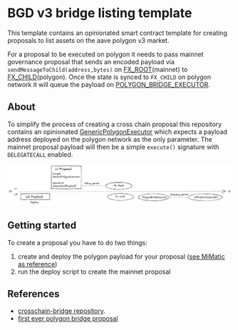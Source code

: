 # BGD v3 bridge listing template

This template contains an opinionated smart contract template for creating proposals to list assets on the aave polygon v3 market.

For a proposal to be executed on polygon it needs to pass mainnet governance proposal that sends an encoded payload via `sendMessageToChild(address,bytes)` on [FX_ROOT](https://etherscan.io/address/0xfe5e5D361b2ad62c541bAb87C45a0B9B018389a2#code)(mainnet) to [FX_CHILD](https://polygonscan.com/address/0x8397259c983751DAf40400790063935a11afa28a#code)(polygon). Once the state is synced to `FX_CHILD` on polygon network it will queue the payload on [POLYGON_BRIDGE_EXECUTOR](https://polygonscan.com/address/0xdc9A35B16DB4e126cFeDC41322b3a36454B1F772#code).

## About

To simplify the process of creating a cross chain proposal this repository contains an opinionated [GenericPolygonExecutor](/src/contracts/polygon/GenericPolygonExecutor.sol) which expects a payload address deployed on the polygon network as the only parameter. The mainnet proposal payload will then be a simple `execute()` signature with `DELEGATECALL` enabled.

![visualization](/bridge-listing.png)

## Getting started

To create a proposal you have to do two things:

1. create and deploy the polygon payload for your proposal ([see MiMatic as reference](/src/contracts/polygon/MiMaticPayload.sol))
2. run the deploy script to create the mainnet proposal

## References

- [crosschain-bridge repository](https://github.com/aave/governance-crosschain-bridges#polygon-governance-bridge).
- [first ever polygon bridge proposal](https://github.com/pakim249CAL/Polygon-Asset-Deployment-Generic-Executor)
